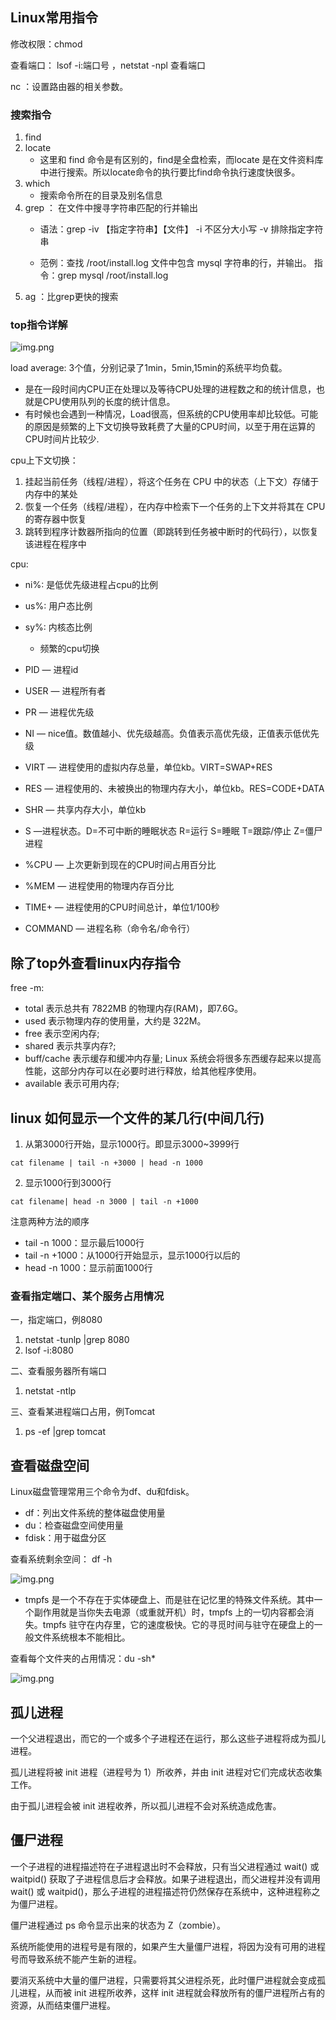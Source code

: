 ## Linux常用指令

修改权限：chmod

查看端口： lsof -i:端口号 ，netstat -npl 查看端口    

nc ：设置路由器的相关参数。

### 搜索指令
1. find
2. locate
   * 这里和 find 命令是有区别的，find是全盘检索，而locate 是在文件资料库中进行搜索。所以locate命令的执行要比find命令执行速度快很多。
3. which
   * 搜索命令所在的目录及别名信息
4. grep ： 在文件中搜寻字符串匹配的行并输出
    * 语法：grep -iv 【指定字符串】【文件】   -i 不区分大小写  -v 排除指定字符串

    * 范例：查找 /root/install.log 文件中包含 mysql 字符串的行，并输出。 指令：grep mysql /root/install.log
5. ag ：比grep更快的搜索

### top指令详解

![img.png](top.png)

load average: 3个值，分别记录了1min，5min,15min的系统平均负载。
* 是在一段时间内CPU正在处理以及等待CPU处理的进程数之和的统计信息，也就是CPU使用队列的长度的统计信息。
* 有时候也会遇到一种情况，Load很高，但系统的CPU使用率却比较低。可能的原因是频繁的上下文切换导致耗费了大量的CPU时间，以至于用在运算的CPU时间片比较少.

cpu上下文切换：
1. 挂起当前任务（线程/进程），将这个任务在 CPU 中的状态（上下文）存储于内存中的某处
2. 恢复一个任务（线程/进程），在内存中检索下一个任务的上下文并将其在 CPU 的寄存器中恢复
3. 跳转到程序计数器所指向的位置（即跳转到任务被中断时的代码行），以恢复该进程在程序中

cpu:
* ni%: 是低优先级进程占cpu的比例
* us%: 用户态比例
* sy%: 内核态比例
    * 频繁的cpu切换

* PID — 进程id
* USER — 进程所有者
* PR — 进程优先级
* NI — nice值。数值越小、优先级越高。负值表示高优先级，正值表示低优先级
* VIRT — 进程使用的虚拟内存总量，单位kb。VIRT=SWAP+RES
* RES — 进程使用的、未被换出的物理内存大小，单位kb。RES=CODE+DATA
* SHR — 共享内存大小，单位kb
* S —进程状态。D=不可中断的睡眠状态 R=运行 S=睡眠 T=跟踪/停止 Z=僵尸进程
* %CPU — 上次更新到现在的CPU时间占用百分比
* %MEM — 进程使用的物理内存百分比
* TIME+ — 进程使用的CPU时间总计，单位1/100秒
* COMMAND — 进程名称（命令名/命令行）

## 除了top外查看linux内存指令
free -m:
* total 表示总共有 7822MB 的物理内存(RAM)，即7.6G。
* used 表示物理内存的使用量，大约是 322M。
* free 表示空闲内存;
* shared 表示共享内存?;
* buff/cache 表示缓存和缓冲内存量; Linux 系统会将很多东西缓存起来以提高性能，这部分内存可以在必要时进行释放，给其他程序使用。
* available 表示可用内存;

## linux 如何显示一个文件的某几行(中间几行)

1. 从第3000行开始，显示1000行。即显示3000~3999行
```shell
cat filename | tail -n +3000 | head -n 1000
```

2. 显示1000行到3000行
```shell
cat filename| head -n 3000 | tail -n +1000
```

注意两种方法的顺序

* tail -n 1000：显示最后1000行
* tail -n +1000：从1000行开始显示，显示1000行以后的
* head -n 1000：显示前面1000行


### 查看指定端口、某个服务占用情况

一，指定端口，例8080
1. netstat -tunlp |grep  8080
2. lsof  -i:8080

二、查看服务器所有端口
1. netstat -ntlp

三、查看某进程端口占用，例Tomcat
1. ps -ef |grep tomcat

## 查看磁盘空间
Linux磁盘管理常用三个命令为df、du和fdisk。
* df：列出文件系统的整体磁盘使用量
* du：检查磁盘空间使用量
* fdisk：用于磁盘分区

查看系统剩余空间： df -h

![img.png](dfh.png)

* tmpfs 是一个不存在于实体硬盘上、而是驻在记忆里的特殊文件系统。其中一个副作用就是当你失去电源（或重就开机）时，tmpfs 上的一切内容都会消失。tmpfs 驻守在内存里，它的速度极快。它的寻觅时间与驻守在硬盘上的一般文件系统根本不能相比。


查看每个文件夹的占用情况：du -sh*

![img.png](dush.png)

## 孤儿进程
一个父进程退出，而它的一个或多个子进程还在运行，那么这些子进程将成为孤儿进程。

孤儿进程将被 init 进程（进程号为 1）所收养，并由 init 进程对它们完成状态收集工作。

由于孤儿进程会被 init 进程收养，所以孤儿进程不会对系统造成危害。

## 僵尸进程
一个子进程的进程描述符在子进程退出时不会释放，只有当父进程通过 wait() 或 waitpid() 获取了子进程信息后才会释放。如果子进程退出，而父进程并没有调用 wait() 或 waitpid()，那么子进程的进程描述符仍然保存在系统中，这种进程称之为僵尸进程。

僵尸进程通过 ps 命令显示出来的状态为 Z（zombie）。

系统所能使用的进程号是有限的，如果产生大量僵尸进程，将因为没有可用的进程号而导致系统不能产生新的进程。

要消灭系统中大量的僵尸进程，只需要将其父进程杀死，此时僵尸进程就会变成孤儿进程，从而被 init 进程所收养，这样 init 进程就会释放所有的僵尸进程所占有的资源，从而结束僵尸进程。